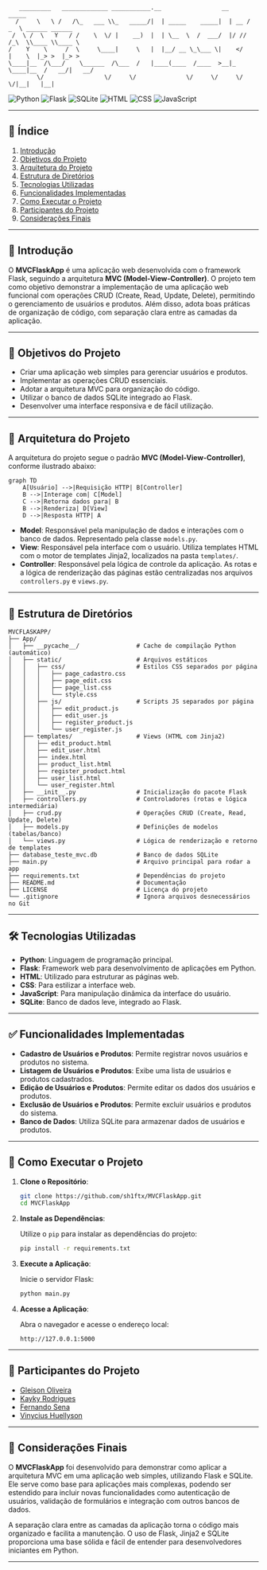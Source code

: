 ```
   _________   _____________ ___________.__                 __      _____                 
  /     \   \ /   /\_   ___ \\_   _____/|  | _____    _____|  | __ /  _  \ ______ ______  
 /  \ /  \   Y   / /    \  \/ |    __)  |  | \__  \  /  ___/  |/ //  /_\  \\____ \\____ \ 
/    Y    \     /  \     \____|     \   |  |__/ __ \_\___ \|    </    |    \  |_> >  |_> >
\____|__  /\___/    \______  /\___  /   |____(____  /____  >__|_ \____|__  /   __/|   __/ 
        \/                 \/     \/              \/     \/     \/       \/|__|   |__|    
```

![Python](https://img.shields.io/badge/Python-3.10-blue?style=for-the-badge&logo=python)
![Flask](https://img.shields.io/badge/Flask-2.2-lightgrey?style=for-the-badge&logo=flask)
![SQLite](https://img.shields.io/badge/SQLite-3.36-blue?style=for-the-badge&logo=sqlite)
![HTML](https://img.shields.io/badge/HTML5-E34F26?style=for-the-badge&logo=html5&logoColor=white)
![CSS](https://img.shields.io/badge/CSS3-1572B6?style=for-the-badge&logo=css3&logoColor=white)
![JavaScript](https://img.shields.io/badge/JavaScript-ES6-yellow?style=for-the-badge&logo=javascript)

---

## 📌 Índice

1. [Introdução](#introdução)
2. [Objetivos do Projeto](#objetivos-do-projeto)
3. [Arquitetura do Projeto](#arquitetura-do-projeto)
4. [Estrutura de Diretórios](#estrutura-de-diretórios)
5. [Tecnologias Utilizadas](#tecnologias-utilizadas)
6. [Funcionalidades Implementadas](#funcionalidades-implementadas)
7. [Como Executar o Projeto](#como-executar-o-projeto)
8. [Participantes do Projeto](#participantes-do-projeto)
9. [Considerações Finais](#considerações-finais)

---

## 🚀 Introdução

O **MVCFlaskApp** é uma aplicação web desenvolvida com o framework Flask, seguindo a arquitetura **MVC (Model-View-Controller)**. O projeto tem como objetivo demonstrar a implementação de uma aplicação web funcional com operações CRUD (Create, Read, Update, Delete), permitindo o gerenciamento de usuários e produtos. Além disso, adota boas práticas de organização de código, com separação clara entre as camadas da aplicação.

---

## 🎯 Objetivos do Projeto

- Criar uma aplicação web simples para gerenciar usuários e produtos.
- Implementar as operações CRUD essenciais.
- Adotar a arquitetura MVC para organização do código.
- Utilizar o banco de dados SQLite integrado ao Flask.
- Desenvolver uma interface responsiva e de fácil utilização.

---

## 🧱 Arquitetura do Projeto

A arquitetura do projeto segue o padrão **MVC (Model-View-Controller)**, conforme ilustrado abaixo:

```mermaid
graph TD
    A[Usuário] -->|Requisição HTTP| B[Controller]
    B -->|Interage com| C[Model]
    C -->|Retorna dados para| B
    B -->|Renderiza| D[View]
    D -->|Resposta HTTP| A
```

- **Model**: Responsável pela manipulação de dados e interações com o banco de dados. Representado pela classe `models.py`.
- **View**: Responsável pela interface com o usuário. Utiliza templates HTML com o motor de templates Jinja2, localizados na pasta `templates/`.
- **Controller**: Responsável pela lógica de controle da aplicação. As rotas e a lógica de renderização das páginas estão centralizadas nos arquivos `controllers.py` e `views.py`.

---

## 📁 Estrutura de Diretórios

```
MVCFLASKAPP/
├── App/
│   ├── __pycache__/                # Cache de compilação Python (automático)
│   ├── static/                     # Arquivos estáticos
│   │   ├── css/                    # Estilos CSS separados por página
│   │   │   ├── page_cadastro.css
│   │   │   ├── page_edit.css
│   │   │   ├── page_list.css
│   │   │   └── style.css
│   │   ├── js/                     # Scripts JS separados por página
│   │   │   ├── edit_product.js
│   │   │   ├── edit_user.js
│   │   │   ├── register_product.js
│   │   │   └── user_register.js
│   ├── templates/                  # Views (HTML com Jinja2)
│   │   ├── edit_product.html
│   │   ├── edit_user.html
│   │   ├── index.html
│   │   ├── product_list.html
│   │   ├── register_product.html
│   │   ├── user_list.html
│   │   └── user_register.html
│   ├── __init__.py                 # Inicialização do pacote Flask
│   ├── controllers.py              # Controladores (rotas e lógica intermediária)
│   ├── crud.py                     # Operações CRUD (Create, Read, Update, Delete)
│   ├── models.py                   # Definições de modelos (tabelas/banco)
│   └── views.py                    # Lógica de renderização e retorno de templates
├── database_teste_mvc.db           # Banco de dados SQLite
├── main.py                         # Arquivo principal para rodar a app
├── requirements.txt                # Dependências do projeto
├── README.md                       # Documentação
├── LICENSE                         # Licença do projeto
└── .gitignore                      # Ignora arquivos desnecessários no Git
```

---

## 🛠️ Tecnologias Utilizadas

- **Python**: Linguagem de programação principal.
- **Flask**: Framework web para desenvolvimento de aplicações em Python.
- **HTML**: Utilizado para estruturar as páginas web.
- **CSS**: Para estilizar a interface web.
- **JavaScript**: Para manipulação dinâmica da interface do usuário.
- **SQLite**: Banco de dados leve, integrado ao Flask.

---

## ✅ Funcionalidades Implementadas

- **Cadastro de Usuários e Produtos**: Permite registrar novos usuários e produtos no sistema.
- **Listagem de Usuários e Produtos**: Exibe uma lista de usuários e produtos cadastrados.
- **Edição de Usuários e Produtos**: Permite editar os dados dos usuários e produtos.
- **Exclusão de Usuários e Produtos**: Permite excluir usuários e produtos do sistema.
- **Banco de Dados**: Utiliza SQLite para armazenar dados de usuários e produtos.

---

## 🧪 Como Executar o Projeto

1. **Clone o Repositório**:

   ```bash
   git clone https://github.com/sh1ftx/MVCFlaskApp.git
   cd MVCFlaskApp
   ```

2. **Instale as Dependências**:

   Utilize o `pip` para instalar as dependências do projeto:

   ```bash
   pip install -r requirements.txt
   ```

3. **Execute a Aplicação**:

   Inicie o servidor Flask:

   ```bash
   python main.py
   ```

4. **Acesse a Aplicação**:

   Abra o navegador e acesse o endereço local:

   ```
   http://127.0.0.1:5000
   ```

---

## 👥 Participantes do Projeto

- [Gleison Oliveira](https://github.com/gleiSUN)
- [Kayky Rodrigues](https://github.com/xFrostzss)
- [Fernando Sena](https://github.com/FernandosenaDev)
- [Vinycius Huellyson](https://github.com/VINYCIU51)

---

## 📝 Considerações Finais

O **MVCFlaskApp** foi desenvolvido para demonstrar como aplicar a arquitetura MVC em uma aplicação web simples, utilizando Flask e SQLite. Ele serve como base para aplicações mais complexas, podendo ser estendido para incluir novas funcionalidades como autenticação de usuários, validação de formulários e integração com outros bancos de dados.

A separação clara entre as camadas da aplicação torna o código mais organizado e facilita a manutenção. O uso de Flask, Jinja2 e SQLite proporciona uma base sólida e fácil de entender para desenvolvedores iniciantes em Python.

---
